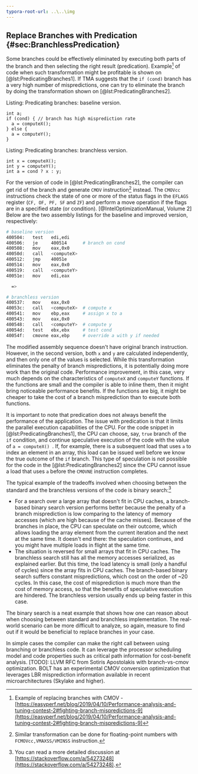 ```yaml
---
typora-root-url: ..\..\img
---
```


## Replace Branches with Predication {#sec:BranchlessPredication}

Some branches could be effectively eliminated by executing both parts of the branch and then selecting the right result (predication). Example[^1] of code when such transformation might be profitable is shown on [@lst:PredicatingBranches1]. If TMA suggests that the `if (cond)` branch has a very high number of mispredictions, one can try to eliminate the branch by doing the transformation shown on [@lst:PredicatingBranches2].

Listing: Predicating branches: baseline version.

~~~~ {#lst:PredicatingBranches1 .cpp}
int a;
if (cond) { // branch has high misprediction rate
  a = computeX();
} else {
  a = computeY();
}
~~~~~~~~~~~~~~~~~~~~~~~~~~~~~~~~~~~~~~~~~~~~~~~~~

Listing: Predicating branches: branchless version.

~~~~ {#lst:PredicatingBranches2 .cpp}
int x = computeX();
int y = computeY();
int a = cond ? x : y;
~~~~~~~~~~~~~~~~~~~~~~~~~~~~~~~~~~~~~~~~~~~~~~~~~

For the version of code in [@lst:PredicatingBranches2], the compiler can get rid of the branch and generate `CMOV` instruction[^2] instead. The `CMOVcc` instructions check the state of one or more of the status flags in the `EFLAGS` register (`CF, OF, PF, SF` and `ZF`) and perform a move operation if the flags are in a specified state (or condition). [@IntelOptimizationManual, Volume 2] Below are the two assembly listings for the baseline and improved version, respectively:

```bash
# baseline version
400504:   test   edi,edi 
400506:   je     400514      # branch on cond
400508:   mov    eax,0x0
40050d:   call   <computeX>
400512:   jmp    40051e
400514:   mov    eax,0x0
400519:   call   <computeY>
40051e:   mov    edi,eax

  =>

# branchless version
400537:   mov    eax,0x0
40053c:   call   <computeX>  # compute x
400541:   mov    ebp,eax     # assign x to a
400543:   mov    eax,0x0
400548:   call   <computeY>  # compute y
40054d:   test   ebx,ebx     # test cond
40054f:   cmovne eax,ebp     # override a with y if needed
```

The modified assembly sequence doesn't have original branch instruction. However, in the second version, both `x` and `y` are calculated independently, and then only one of the values is selected. While this transformation eliminates the penalty of branch mispredictions, it is potentially doing more work than the original code. Performance improvement, in this case, very much depends on the characteristics of `computeX` and `computeY` functions. If the functions are small and the compiler is able to inline them, then it might bring noticeable performance benefits. If the functions are big, it might be cheaper to take the cost of a branch misprediction than to execute both functions. 

It is important to note that predication does not always benefit the performance of the application. The issue with predication is that it limits the parallel execution capabilities of the CPU. For the code snippet in [@lst:PredicatingBranches1], the CPU can choose, say, `true` branch of the `if` condition, and continue speculative execution of the code with the value of `a = computeX() `. If, for example, there is a subsequent load that uses `a` to index an element in an array, this load can be issued well before we know the true outcome of the `if` branch. This type of speculation is not possible for the code in the [@lst:PredicatingBranches2] since the CPU cannot issue a load that uses `a` before the `CMOVNE` instruction completes.

The typical example of the tradeoffs involved when choosing between the standard and the branchless versions of the code is binary search:[^3]

* For a search over a large array that doesn't fit in CPU caches, a branch-based binary search version performs better because the penalty of a branch misprediction is low comparing to the latency of memory accesses (which are high because of the cache misses). Because of the branches in place, the CPU can speculate on their outcome, which allows loading the array element from the current iteration and the next at the same time. It doesn't end there: the speculation continues, and you might have multiple loads in flight at the same time.
* The situation is reversed for small arrays that fit in CPU caches. The branchless search still has all the memory accesses serialized, as explained earlier. But this time, the load latency is small (only a handful of cycles) since the array fits in CPU caches. The branch-based binary search suffers constant mispredictions, which cost on the order of ~20 cycles. In this case, the cost of misprediction is much more than the cost of memory access, so that the benefits of speculative execution are hindered. The branchless version usually ends up being faster in this case.

The binary search is a neat example that shows how one can reason about when choosing between standard and branchless implementation. The real-world scenario can be more difficult to analyze, so again, measure to find out if it would be beneficial to replace branches in your case.

In simple cases the compiler can make the right call between using branching or
branchless code. It can leverage the processor scheduling model and code
properties such as critical path information for cost-benefit analysis.
[TODO]: LLVM RFC from Sotiris Apostolakis with branch-vs-cmov optimization.
BOLT has an experimental CMOV conversion optimization that leverages LBR
misprediction information available in recent microarchitectures (Skylake and
higher).

[^1]: Example of replacing branches with CMOV - [https://easyperf.net/blog/2019/04/10/Performance-analysis-and-tuning-contest-2#fighting-branch-mispredictions-9](https://easyperf.net/blog/2019/04/10/Performance-analysis-and-tuning-contest-2#fighting-branch-mispredictions-9)
[^2]: Similar transformation can be done for floating-point numbers with `FCMOVcc,VMAXSS/VMINSS` instruction.
[^3]: You can read a more detailed discussion at [https://stackoverflow.com/a/54273248](https://stackoverflow.com/a/54273248).
